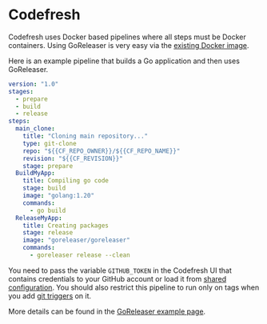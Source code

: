 # Codefresh

Codefresh uses Docker based pipelines where all steps must be Docker containers.
Using GoReleaser is very easy via the
[existing Docker image](https://hub.docker.com/r/goreleaser/goreleaser/).

Here is an example pipeline that builds a Go application and then uses
GoReleaser.

```yaml
version: "1.0"
stages:
  - prepare
  - build
  - release
steps:
  main_clone:
    title: "Cloning main repository..."
    type: git-clone
    repo: "${{CF_REPO_OWNER}}/${{CF_REPO_NAME}}"
    revision: "${{CF_REVISION}}"
    stage: prepare
  BuildMyApp:
    title: Compiling go code
    stage: build
    image: "golang:1.20"
    commands:
      - go build
  ReleaseMyApp:
    title: Creating packages
    stage: release
    image: "goreleaser/goreleaser"
    commands:
      - goreleaser release --clean
```

You need to pass the variable `GITHUB_TOKEN` in the Codefresh UI that
contains credentials to your GitHub account or load it from
[shared configuration](https://codefresh.io/docs/docs/configure-ci-cd-pipeline/shared-configuration/).
You should also restrict this pipeline to run only on tags when you add
[git triggers](https://codefresh.io/docs/docs/configure-ci-cd-pipeline/triggers/git-triggers/)
on it.

More details can be found in the
[GoReleaser example page](https://codefresh.io/docs/docs/learn-by-example/golang/goreleaser/).
